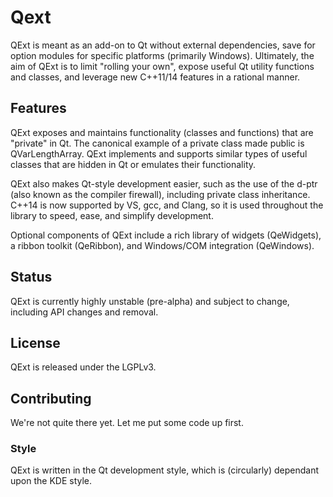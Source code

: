 # Qext
QExt is meant as an add-on to Qt without external dependencies, save for option modules for specific platforms (primarily Windows). Ultimately, the aim of QExt is to limit "rolling your own", expose useful Qt utility functions and classes, and leverage new C++11/14 features in a rational manner.

## Features
QExt exposes and maintains functionality (classes and functions) that are "private" in Qt. The canonical example of a private class made public is QVarLengthArray. QExt implements and supports similar types of useful classes that are hidden in Qt or emulates their functionality.

QExt also makes Qt-style development easier, such as the use of the d-ptr (also known as the compiler firewall), including private class inheritance. C++14 is now supported by VS, gcc, and Clang, so it is used throughout the library to speed, ease, and simplify development.

Optional components of QExt include a rich library of widgets (QeWidgets), a ribbon toolkit (QeRibbon), and Windows/COM integration (QeWindows).

## Status
QExt is currently highly unstable (pre-alpha) and subject to change, including API changes and removal.

## License
QExt is released under the LGPLv3.

## Contributing
We're not quite there yet. Let me put some code up first.

### Style
QExt is written in the Qt development style, which is (circularly) dependant upon the KDE style.

